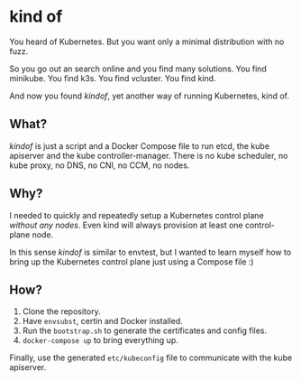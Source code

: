# kind of

You heard of Kubernetes. But you want only a minimal distribution with no fuzz.

So you go out an search online and you find many solutions. You find minikube.
You find k3s. You find vcluster. You find kind.

And now you found _kindof_, yet another way of running Kubernetes, kind of.

## What?

_kindof_ is just a script and a Docker Compose file to run etcd, the kube
apiserver and the kube controller-manager. There is no kube scheduler, no
kube proxy, no DNS, no CNI, no CCM, no nodes.

## Why?

I needed to quickly and repeatedly setup a Kubernetes control plane _without
any nodes_. Even kind will always provision at least one control-plane node.

In this sense _kindof_ is similar to envtest, but I wanted to learn myself how
to bring up the Kubernetes control plane just using a Compose file :)

## How?

1. Clone the repository.
1. Have `envsubst`, certin and Docker installed.
1. Run the `bootstrap.sh` to generate the certificates and config files.
1. `docker-compose up` to bring everything up.

Finally, use the generated `etc/kubeconfig` file to communicate with the kube
apiserver.
